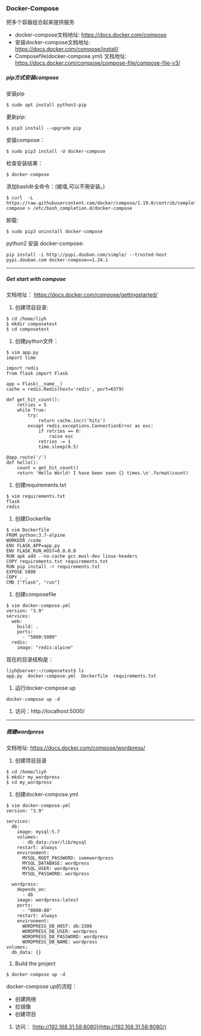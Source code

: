 ### Docker-Compose

把多个容器组合起来提供服务

- docker-compose文档地址:
  https://docs.docker.com/compose
- 安装docker-compose文档地址:
  https://docs.docker.com/compose/install/
- Composefile(docker-compose.yml)
  文档地址:
  https://docs.docker.com/compose/compose-file/compose-file-v3/

##### pip方式安装compose

安装pip

```
$ sudo apt install python3-pip
```

更新pip:

```
$ pip3 install --upgrade pip
```

安装compose：

```
$ sudo pip3 install -U docker-compose
```

检查安装结果：

```
$ docker-compose
```

添加bash补全命令：(被墙,可以不用安装。)

```
$ curl  -L  https://raw.githubusercontent.com/docker/compose/1.19.0/contrib/completion/bash/docker-compose > /etc/bash_completion.d/docker-compose
```

卸载:

```
$ sudo pip3 uninstall docker-compose
```

python2 安装 docker-compose:

```
pip install -i http://pypi.douban.com/simple/ --trusted-host pypi.douban.com docker-compose==1.24.1
```

------

##### Get start with compose

文档地址：
https://docs.docker.com/compose/gettingstarted/

1. 创建项目目录:

```
$ cd /home/liyh
$ mkdir composetest
$ cd composetest
```

1. 创建python文件：

```
$ vim app.py
import time

import redis
from flask import Flask

app = Flask(__name__)
cache = redis.Redis(host='redis', port=6379)

def get_hit_count():
    retries = 5
    while True:
        try:
            return cache.incr('hits')
        except redis.exceptions.ConnectionError as exc:
            if retries == 0:
                raise exc
            retries -= 1
            time.sleep(0.5)

@app.route('/')
def hello():
    count = get_hit_count()
    return 'Hello World! I have been seen {} times.\n'.format(count)
```

1. 创建requirements.txt

```
$ vim requirements.txt
flask
redis
```

1. 创建Dockerfile

```
$ vim Dockerfile
FROM python:3.7-alpine
WORKDIR /code
ENV FLASK_APP=app.py
ENV FLASK_RUN_HOST=0.0.0.0
RUN apk add --no-cache gcc musl-dev linux-headers
COPY requirements.txt requirements.txt
RUN pip install -r requirements.txt
EXPOSE 5000
COPY . .
CMD ["flask", "run"]
```

1. 创建composefile

```
$ vim docker-compose.yml
version: "3.9"
services:
  web:
    build: .
    ports:
      - "5000:5000"
  redis:
    image: "redis:alpine"
```

现在的目录结构是：

```
liyh@server:~/composetest$ ls
app.py  docker-compose.yml  Dockerfile  requirements.txt
```

1. 运行docker-compose up

```
docker-compose up -d
```

1. 访问：http://localhost:5000/

------

##### 搭建wordpress

文档地址:
https://docs.docker.com/compose/wordpress/

1. 创建项目目录

```
$ cd /home/liyh
$ mkdir my_wordpress
$ cd my_wordpress
```

1. 创建docker-compose.yml

```
$ vim docker-compose.yml
version: "3.9"
    
services:
  db:
    image: mysql:5.7
    volumes:
      - db_data:/var/lib/mysql
    restart: always
    environment:
      MYSQL_ROOT_PASSWORD: somewordpress
      MYSQL_DATABASE: wordpress
      MYSQL_USER: wordpress
      MYSQL_PASSWORD: wordpress
    
  wordpress:
    depends_on:
      - db
    image: wordpress:latest
    ports:
      - "8000:80"
    restart: always
    environment:
      WORDPRESS_DB_HOST: db:3306
      WORDPRESS_DB_USER: wordpress
      WORDPRESS_DB_PASSWORD: wordpress
      WORDPRESS_DB_NAME: wordpress
volumes:
  db_data: {}
```

1. Build the project

```
$ docker-compose up -d
```

docker-compose up的流程：

- 创建网络
- 拉镜像
- 创建项目

1. 访问：
   [http://192.168.31.58:8080](http://192.168.31.58:8080/)

